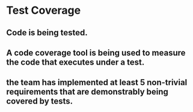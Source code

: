 # Test Coverage

## Code is being tested.

## A code coverage tool is being used to measure the code that executes under a test.

## the team has implemented at least 5 non-trivial requirements that are demonstrably being covered by tests.
